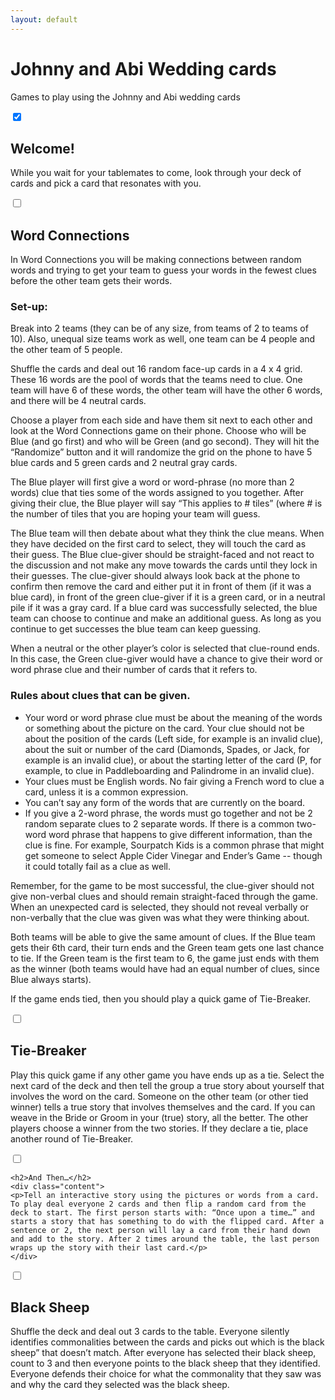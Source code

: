 ```yaml
---
layout: default
---
```


<div class="home">

  <h1 class="page-heading">Johnny and Abi Wedding cards</h1>

<p>Games to play using the Johnny and Abi wedding cards</p>

<div class="game-rules" id="welcome">
    <input id="welcome-toggle" type="checkbox" class="checkbox-toggle"  checked="checked" />
    <label for="welcome-toggle" class="btn btn-default fa"></label>
    <h2>Welcome!</h2>
    <div class="content">
        <p>While you wait for your tablemates to come, look through your deck of cards and pick a card that resonates with you. </p>
    </div>
</div>

<div class="game-rules" id="wd-cn">

<input id="wd-cn-toggle" type="checkbox" class="checkbox-toggle" />
<label for="wd-cn-toggle" class="btn btn-default fa"></label>

<h2>Word Connections</h2>

<div class="content">

<p>In Word Connections you will be making connections between random words and trying to get your team to guess your words in the fewest clues before the other team gets their words.</p>

<h3>Set-up: </h3>
<p>Break into 2 teams (they can be of any size, from teams of 2 to teams of 10). Also, unequal size teams work as well, one team can be 4 people and the other team of 5 people. </p>

<p>Shuffle the cards and deal out 16 random face-up cards in a 4 x 4 grid. These 16 words are the pool of words that the teams need to clue. One team will have 6 of these words, the other team will have the other 6 words, and there will be 4 neutral cards. </p>

<p>Choose a player from each side and have them sit next to each other and look at the Word Connections game on their phone. Choose who will be Blue (and go first) and who will be Green (and go second). They will hit the “Randomize” button and it will randomize the grid on the phone to have 5 blue cards and 5 green cards and 2 neutral gray cards. </p>

<p>The Blue player will first give a word or word-phrase (no more than 2 words) clue that ties some of the words assigned to you together. After giving their clue, the Blue player will say “This applies to # tiles” (where # is the number of tiles that you are hoping your team will guess. </p>

<p>The Blue team will then debate about what they think the clue means. When they have decided on the first card to select, they will touch the card as their guess. The Blue clue-giver should be straight-faced and not react to the discussion and not make any move towards the cards until they lock in their guesses. The clue-giver should always look back at the phone to confirm then remove the card and either put it in front of them (if it was a blue card), in front of the green clue-giver if it is a green card, or in a neutral pile if it was a gray card. If a blue card was successfully selected, the blue team can choose to continue and make an additional guess. As long as you continue to get successes the blue team can keep guessing. </p>

<p>When a neutral or the other player’s color is selected that clue-round ends. In this case, the Green clue-giver would have a chance to give their word or word phrase clue and their number of cards that it refers to.</p>

<h3>Rules about clues that can be given. </h3>
<ul>
<li>Your word or word phrase clue must be about the meaning of the words or something about the picture on the card. Your clue should not be about the position of the cards (Left side, for example is an invalid clue), about the suit or number of the card (Diamonds, Spades, or Jack, for example is an invalid clue), or about the starting letter of the card (P, for example, to clue in Paddleboarding and Palindrome in an invalid clue). </li>
<li>Your clues must be English words. No fair giving a French word to clue a card, unless it is a common expression.</li>
<li>You can’t say any form of the words that are currently on the board.</li>
<li>If you give a 2-word phrase, the words must go together and not be 2 random separate clues to 2 separate words. If there is a common two-word word phrase that happens to give different information, than the clue is fine. For example, Sourpatch Kids is a common phrase that might get someone to select Apple Cider Vinegar and Ender’s Game -- though it could totally fail as a clue as well. </li>
</ul>

<p>Remember, for the game to be most successful, the clue-giver should not give non-verbal clues and should remain straight-faced through the game. When an unexpected card is selected, they should not reveal verbally or non-verbally that the clue was given was what they were thinking about. </p>

<p>Both teams will be able to give the same amount of clues. If the Blue team gets their 6th card, their turn ends and the Green team gets one last chance to tie. If the Green team is the first team to 6, the game just ends with them as the winner (both teams would have had an equal number of clues, since Blue always starts).</p>

<p>If the game ends tied, then you should play a quick game of Tie-Breaker.</p>
</div>
</div>

<div class="game-rules" id="tiebreaker">

<input id="tiebreaker-toggle" type="checkbox" class="checkbox-toggle" />
<label for="tiebreaker-toggle" class="btn btn-default fa"></label>

<h2>Tie-Breaker</h2>

<div class="content">
<p>Play this quick game if any other game you have ends up as a tie.  Select the next card of the deck and then tell the group a true story about yourself that involves the word on the card. Someone on the other team (or other tied winner) tells a true story that involves themselves and the card. If you can weave in the Bride or Groom in your (true) story, all the better. The other players choose a winner from the two stories. If they declare a tie, place another round of Tie-Breaker.</p>
</div>
</div>

<div class="game-rules" id="and-then">
    <input id="and-then-toggle" type="checkbox" class="checkbox-toggle" />
    <label for="and-then-toggle" class="btn btn-default fa"></label>

    <h2>And Then…</h2>
    <div class="content">
    <p>Tell an interactive story using the pictures or words from a card.
    To play deal everyone 2 cards and then flip a random card from the deck to start. The first person starts with: “Once upon a time…” and starts a story that has something to do with the flipped card. After a sentence or 2, the next person will lay a card from their hand down and add to the story. After 2 times around the table, the last person wraps up the story with their last card.</p>
    </div>
</div>

<div class="game-rules" id="blacksheep">
<input id="blacksheep-toggle" type="checkbox" class="checkbox-toggle" />
<label for="blacksheep-toggle" class="btn btn-default fa"></label>

<h2>Black Sheep</h2>

<div class="content">
<p>Shuffle the deck and deal out 3 cards to the table. Everyone silently identifies commonalities between the cards and picks out which is the black sheep” that doesn’t match. After everyone has selected their black sheep, count to 3 and then everyone points to the black sheep that they identified. Everyone defends their choice for what the commonality that they saw was and why the card they selected was the black sheep.</p>
</div>
</div>



</div>